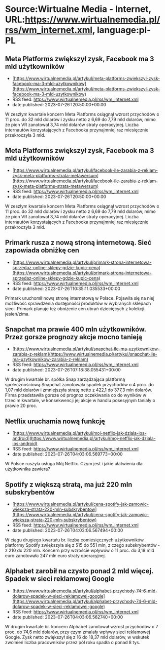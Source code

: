 # Source:Wirtualne Media - Internet, URL:https://www.wirtualnemedia.pl/rss/wm_internet.xml, language:pl-PL

## Meta Platforms zwiększył zysk, Facebook ma 3 mld użytkowników
 - [https://www.wirtualnemedia.pl/artykul/meta-platforms-zwiekszyl-zysk-facebook-ma-3-mld-uzytkownikow](https://www.wirtualnemedia.pl/artykul/meta-platforms-zwiekszyl-zysk-facebook-ma-3-mld-uzytkownikow)
 - RSS feed: https://www.wirtualnemedia.pl/rss/wm_internet.xml
 - date published: 2023-07-26T20:50:00+00:00

W zeszłym kwartale koncern Meta Platforms osiągnął wzrost przychodów o 11 proc. do 32 mld dolarów i zysku netto z 6,69 do 7,79 mld dolarów, mimo że pion VR zanotował 3,74 mld dolarów straty operacyjnej. Liczba internautów korzystających z Facebooka przynajmniej raz miesięcznie przekroczyła 3 mld.

## Meta Platforms zwiększył zysk, Facebook ma 3 mld użytkowników
 - [https://www.wirtualnemedia.pl/artykul/facebook-ile-zarabia-z-reklam-zysk-meta-platforms-strata-metawersum](https://www.wirtualnemedia.pl/artykul/facebook-ile-zarabia-z-reklam-zysk-meta-platforms-strata-metawersum)
 - RSS feed: https://www.wirtualnemedia.pl/rss/wm_internet.xml
 - date published: 2023-07-26T20:50:00+00:00

W zeszłym kwartale koncern Meta Platforms osiągnął wzrost przychodów o 11 proc. do 32 mld dolarów i zysku netto z 6,69 do 7,79 mld dolarów, mimo że pion VR zanotował 3,74 mld dolarów straty operacyjnej. Liczba internautów korzystających z Facebooka przynajmniej raz miesięcznie przekroczyła 3 mld.

## Primark rusza z nową stroną internetową. Sieć zapowiada obniżkę cen
 - [https://www.wirtualnemedia.pl/artykul/primark-strona-internetowa-sprzedaz-online-sklepy-gdzie-kupic-cena](https://www.wirtualnemedia.pl/artykul/primark-strona-internetowa-sprzedaz-online-sklepy-gdzie-kupic-cena)
 - RSS feed: https://www.wirtualnemedia.pl/rss/wm_internet.xml
 - date published: 2023-07-26T10:35:11.035533+00:00

Primark uruchomił nową stronę internetową w Polsce. Pojawiła się na niej możliwość sprawdzenia dostępności produktów w wybranych sklepach sieci. Primark planuje też obniżenie cen ubrań dziecięcych z kolekcji jesień/zima.

## Snapchat ma prawie 400 mln użytkowników. Przez gorsze prognozy akcje mocno tanieją
 - [https://www.wirtualnemedia.pl/artykul/snapchat-ile-ma-uzytkownikow-zarabia-z-reklam](https://www.wirtualnemedia.pl/artykul/snapchat-ile-ma-uzytkownikow-zarabia-z-reklam)
 - RSS feed: https://www.wirtualnemedia.pl/rss/wm_internet.xml
 - date published: 2023-07-26T07:18:38.055431+00:00

W drugim kwartale br. spółka Snap zarządzająca platformą społecznościową Snapchat zanotowała spadek przychodów o 4 proc. do 1,07 mld dolarów i zmniejszyła stratę netto z 422,1 do 377,3 mln dolarów. Firma przedstawiła gorsze od prognoz oczekiwania co do wyników w trzecim kwartale, w konsekwencji jej akcje w handlu posesyjnym taniały o prawie 20 proc.

## Netflix uruchamia nową funkcję
 - [https://www.wirtualnemedia.pl/artykul/moj-netflix-jak-dziala-ios-android](https://www.wirtualnemedia.pl/artykul/moj-netflix-jak-dziala-ios-android)
 - RSS feed: https://www.wirtualnemedia.pl/rss/wm_internet.xml
 - date published: 2023-07-26T04:03:06.569773+00:00

W Polsce ruszyła usługa Mój Netflix. Czym jest i jakie ułatwienia dla użytkownika zawiera?

## Spotify z większą stratą, ma już 220 mln subskrybentów
 - [https://www.wirtualnemedia.pl/artykul/cena-spotify-jak-zamowic-wieksza-strata-220-mln-subskrybentow](https://www.wirtualnemedia.pl/artykul/cena-spotify-jak-zamowic-wieksza-strata-220-mln-subskrybentow)
 - RSS feed: https://www.wirtualnemedia.pl/rss/wm_internet.xml
 - date published: 2023-07-26T04:03:06.567494+00:00

W ciągu drugiego kwartału br. liczba comiesięcznych użytkowników platformy Spotify zwiększyła się z 515 do 551 mln, z czego subskrybentów - z 210 do 220 mln. Koncern przy wzroście wpływów o 11 proc. do 3,18 mld euro zanotowała 247 mln euro straty operacyjnej.

## Alphabet zarobił na czysto ponad 2 mld więcej. Spadek w sieci reklamowej Google
 - [https://www.wirtualnemedia.pl/artykul/alphabet-przychody-74-6-mld-dolarow-spadek-w-sieci-reklamowej-google](https://www.wirtualnemedia.pl/artykul/alphabet-przychody-74-6-mld-dolarow-spadek-w-sieci-reklamowej-google)
 - RSS feed: https://www.wirtualnemedia.pl/rss/wm_internet.xml
 - date published: 2023-07-26T04:03:06.562740+00:00

W drugim kwartale br. koncern Alphabet zanotował wzrost przychodów o 7 proc. do 74,6 mld dolarów, przy czym zmalały wpływy sieci reklamowej Google. Zysk netto zwiększył się z 16 do 18,37 mld dolarów, w wskutek zwolnień liczba pracowników przez pół roku spadła o ponad 8 tys.

